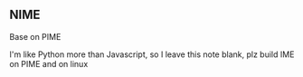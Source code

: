 NIME
---
Base on PIME

I'm like Python more than Javascript,
so I leave this note blank, plz build IME on PIME and on linux
